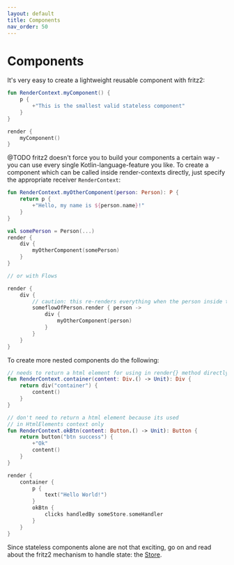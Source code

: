 ```yaml
---
layout: default
title: Components
nav_order: 50
---
```

# Components

It's very easy to create a lightweight reusable component with fritz2:

```kotlin
fun RenderContext.myComponent() {
    p {
        +"This is the smallest valid stateless component"
    }
}

render {
    myComponent()
}
```
@TODO
fritz2 doesn't force you to build your components a certain way - you can use every single Kotlin-language-feature you like.
To create a component which can be called inside render-contexts directly, just specify the appropriate receiver
 `RenderContext`:

```kotlin
fun RenderContext.myOtherComponent(person: Person): P {
    return p {
        +"Hello, my name is ${person.name}!"
    }
}

val somePerson = Person(...)
render {
    div {
        myOtherComponent(somePerson)
    }
}

// or with Flows

render {
    div {
        // caution: this re-renders everything when the person inside the Flow is changed
        someflowOfPerson.render { person ->
            div {
                myOtherComponent(person)
            }
        }
    }
}
```

To create more nested components do the following:
```kotlin
// needs to return a html element for using in render{} method directly
fun RenderContext.container(content: Div.() -> Unit): Div {
    return div("container") {
        content()
    }
}

// don't need to return a html element because its used 
// in HtmlElements context only
fun RenderContext.okBtn(content: Button.() -> Unit): Button {
    return button("btn success") {
        +"Ok"
        content()
    }
}

render {
    container {
        p {
            text("Hello World!")
        }
        okBtn {
            clicks handledBy someStore.someHandler   
        }
    }
}
```

Since stateless components alone are not that exciting, go on and read about the fritz2 
mechanism to handle state: the [Store](Store.html).